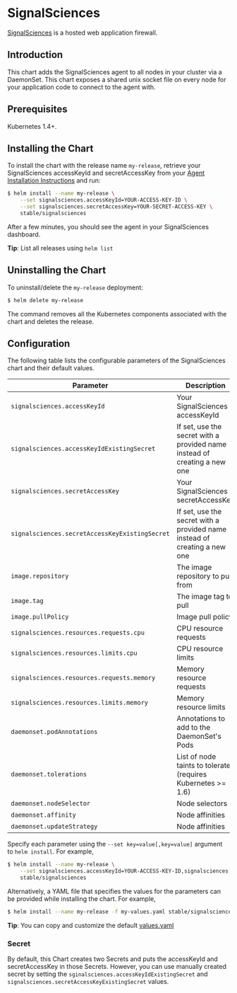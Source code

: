 # SignalSciences

[SignalSciences](https://www.signalsciences.com/) is a hosted web application firewall.

## Introduction

This chart adds the SignalSciences agent to all nodes in your cluster via a DaemonSet. This chart exposes a shared unix socket file on every node for your application code to connect to the agent with.

## Prerequisites

Kubernetes 1.4+.

## Installing the Chart

To install the chart with the release name `my-release`, retrieve your SignalSciences accessKeyId and secretAccessKey from your [Agent Installation Instructions](https://dashboard.signalsciences.net) and run:

```bash
$ helm install --name my-release \
    --set signalsciences.accessKeyId=YOUR-ACCESS-KEY-ID \
    --set signalsciences.secretAccessKey=YOUR-SECRET-ACCESS-KEY \
    stable/signalsciences
```

After a few minutes, you should see the agent in your SignalSciences dashboard.

**Tip**: List all releases using `helm list`

## Uninstalling the Chart

To uninstall/delete the `my-release` deployment:

```bash
$ helm delete my-release
```

The command removes all the Kubernetes components associated with the chart and deletes the release.

## Configuration

The following table lists the configurable parameters of the SignalSciences chart and their default values.

| Parameter                                      | Description                                                               | Default                                         |
|------------------------------------------------|---------------------------------------------------------------------------|-------------------------------------------------|
| `signalsciences.accessKeyId`                   | Your SignalSciences accessKeyId                                           | `Nil` You must provide your own accessKeyId     |
| `signalsciences.accessKeyIdExistingSecret`     | If set, use the secret with a provided name instead of creating a new one | `nil`                                           |
| `signalsciences.secretAccessKey`               | Your SignalSciences secretAccessKey                                       | `Nil` You must provide your own secretAccessKey |
| `signalsciences.secretAccessKeyExistingSecret` | If set, use the secret with a provided name instead of creating a new one | `nil`                                           |
| `image.repository`                             | The image repository to pull from                                         | `signalsciences/sigsci-agent`                             |
| `image.tag`                                    | The image tag to pull                                                     | `4.4.1`                                        |
| `image.pullPolicy`                             | Image pull policy                                                         | `IfNotPresent`                                  |
| `signalsciences.resources.requests.cpu`        | CPU resource requests                                                     | `200m`                                          |
| `signalsciences.resources.limits.cpu`          | CPU resource limits                                                       | `200m`                                          |
| `signalsciences.resources.requests.memory`     | Memory resource requests                                                  | `256Mi`                                         |
| `signalsciences.resources.limits.memory`       | Memory resource limits                                                    | `256Mi`                                         |
| `daemonset.podAnnotations`                     | Annotations to add to the DaemonSet's Pods                                | `nil`                                           |
| `daemonset.tolerations`                        | List of node taints to tolerate (requires Kubernetes >= 1.6)              | `nil`                                           |
| `daemonset.nodeSelector`                       | Node selectors                                                            | `nil`                                           |
| `daemonset.affinity`                           | Node affinities                                                           | `nil`                                           |
| `daemonset.updateStrategy`                     | Node affinities                                                           | `nil`                                           |
Specify each parameter using the `--set key=value[,key=value]` argument to `helm install`. For example,

```bash
$ helm install --name my-release \
    --set signalsciences.accessKeyId=YOUR-ACCESS-KEY-ID,signalsciences.secretAccessKey=YOUR-SECRET-ACCESS-KEY \
    stable/signalsciences
```

Alternatively, a YAML file that specifies the values for the parameters can be provided while installing the chart. For example,

```bash
$ helm install --name my-release -f my-values.yaml stable/signalsciences
```

**Tip**: You can copy and customize the default [values.yaml](values.yaml)

### Secret

By default, this Chart creates two Secrets and puts the accessKeyId and secretAccessKey in those Secrets.
However, you can use manually created secret by setting the `sginalsciences.accessKeyIdExistingSecret` and `signalsciences.secretAccessKeyExistingSecret` values.

